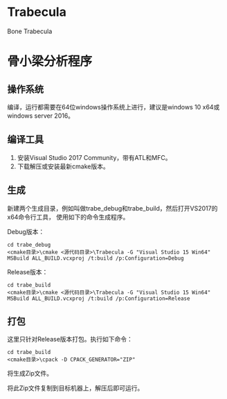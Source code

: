﻿# Trabecula
Bone Trabecula

# 骨小梁分析程序

## 操作系统

编译，运行都需要在64位windows操作系统上进行，建议是windows 10 x64或windows server 2016。

## 编译工具

1. 安装Visual Studio 2017 Community，带有ATL和MFC。
1. 下载解压或安装最新cmake版本。

## 生成

新建两个生成目录，例如叫做trabe_debug和trabe_build，然后打开VS2017的x64命令行工具，
使用如下的命令生成程序。

Debug版本：

```
cd trabe_debug
<cmake目录>\cmake <源代码目录>\Trabecula -G "Visual Studio 15 Win64"
MSBuild ALL_BUILD.vcxproj /t:build /p:Configuration=Debug
```

Release版本：

```
cd trabe_build
<cmake目录>\cmake <源代码目录>\Trabecula -G "Visual Studio 15 Win64"
MSBuild ALL_BUILD.vcxproj /t:build /p:Configuration=Release
```

## 打包

这里只针对Release版本打包。执行如下命令：

```
cd trabe_build
<cmake目录>\cpack -D CPACK_GENERATOR="ZIP"
```

将生成Zip文件。

将此Zip文件复制到目标机器上，解压后即可运行。
